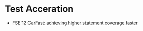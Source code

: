 # Test Acceration

* FSE'12 [CarFast: achieving higher statement coverage faster](https://scholar.google.com/scholar?q=CarFast%3A+achieving+higher+statement+coverage+faster)
